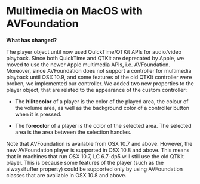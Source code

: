 # Multimedia on MacOS with AVFoundation 

**What has changed?**

The player object until now used QuIckTime/QTKit APIs for audio/video playback. Since both QuickTime and QTKit are deprecated by Apple, we moved to use the newer Apple multimedia APIs, i.e. AVFoundation. Moreover, since AVFoundation does not support a controller for multimedia playback until OSX 10.9, and some features of the old QTKIt controller were broken, we implemented our controller. We added two new properties to the player object, that are related to the appearance of the custom controller:

- The **hilitecolor** of a player is the color of the played area, the colour of the volume area, as well as the background color of a controller button when it is pressed.

- The **forecolor** of a player is the color of the selected area. The selected area is the area between the selection handles.

Note that AVFoundation is available from OSX 10.7 and above. However, the new AVFoundation player is supported in OSX 10.8 and above. This means that in machines that run OSX 10.7, LC 6.7-dp5 will still use the old QTKit player. This is because some features of the player (such as the alwaysBuffer property) could be supported only by using AVFoundation classes that are available in OSX 10.8 and above. 